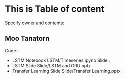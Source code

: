 # This is Table of content
Specify owner and contents:
## Moo Tanatorn
Code :
- LSTM Notebook LSTM/Timeseries.ipynb
Slide :
- LSTM Slide Slide/LSTM and GRU.pptx
- Transfer Learning Slide Slide/Transfer Learning.pptx
